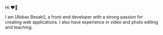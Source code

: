  Hi ❤👋

I am [Abbas Besaki], a front-end developer with a strong passion for creating web applications. I also have experience in video and photo editing and teaching.
